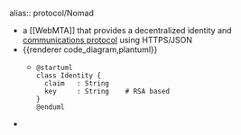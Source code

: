 alias:: protocol/Nomad

- a [[WebMTA]] that provides a decentralized identity and [communications protocol](https://codeberg.org/streams/streams/src/branch/release/spec/Nomad/Home.md) using HTTPS/JSON
- {{renderer code_diagram,plantuml}}
	- ```plantuml
	  @startuml
	  class Identity {
	  	claim	: String
	  	key		: String	# RSA based
	  }
	  @enduml
	  ```
-